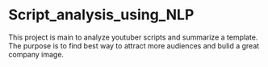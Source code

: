 # Script_analysis_using_NLP
This project is main to analyze youtuber scripts and summarize a template. The purpose is to find best way to attract more audiences and bulid a great company image.
